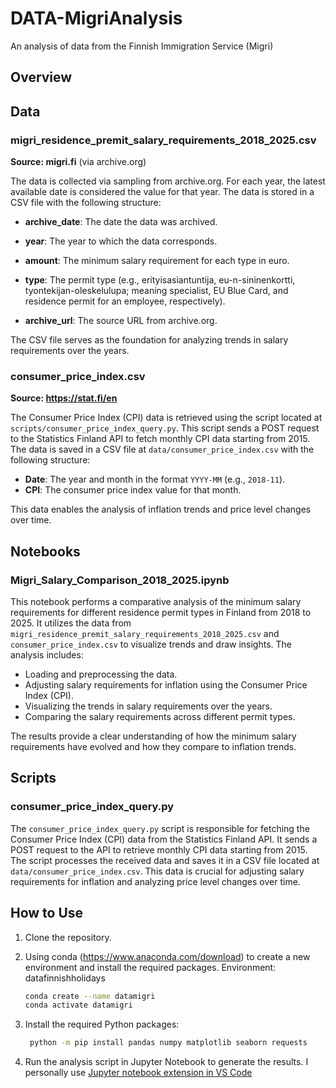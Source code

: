 # DATA-MigriAnalysis
An analysis of data from the Finnish Immigration Service (Migri)

## Overview

## Data

### migri_residence_premit_salary_requirements_2018_2025.csv

**Source: migri.fi** (via archive.org)

The data is collected via sampling from archive.org. For each year, the latest available date is considered the value for that year. The data is stored in a CSV file with the following structure:

- **archive_date**: The date the data was archived.
- **year**: The year to which the data corresponds.
- **amount**: The minimum salary requirement for each type in euro.
- **type**: The permit type (e.g., erityisasiantuntija, eu-n-sininenkortti, tyontekijan-oleskelulupa; meaning specialist, EU Blue Card, and residence permit for an employee, respectively).

- **archive_url**: The source URL from archive.org.

The CSV file serves as the foundation for analyzing trends in salary requirements over the years.

### consumer_price_index.csv

**Source: https://stat.fi/en**

The Consumer Price Index (CPI) data is retrieved using the script located at `scripts/consumer_price_index_query.py`. This script sends a POST request to the Statistics Finland API to fetch monthly CPI data starting from 2015. The data is saved in a CSV file at `data/consumer_price_index.csv` with the following structure:

- **Date**: The year and month in the format `YYYY-MM` (e.g., `2018-11`).
- **CPI**: The consumer price index value for that month.

This data enables the analysis of inflation trends and price level changes over time.

## Notebooks

### Migri_Salary_Comparison_2018_2025.ipynb
This notebook performs a comparative analysis of the minimum salary requirements for different residence permit types in Finland from 2018 to 2025. It utilizes the data from `migri_residence_premit_salary_requirements_2018_2025.csv` and `consumer_price_index.csv` to visualize trends and draw insights. The analysis includes:

- Loading and preprocessing the data.
- Adjusting salary requirements for inflation using the Consumer Price Index (CPI).
- Visualizing the trends in salary requirements over the years.
- Comparing the salary requirements across different permit types.

The results provide a clear understanding of how the minimum salary requirements have evolved and how they compare to inflation trends.

## Scripts

### consumer_price_index_query.py

The `consumer_price_index_query.py` script is responsible for fetching the Consumer Price Index (CPI) data from the Statistics Finland API. It sends a POST request to the API to retrieve monthly CPI data starting from 2015. The script processes the received data and saves it in a CSV file located at `data/consumer_price_index.csv`. This data is crucial for adjusting salary requirements for inflation and analyzing price level changes over time.


## How to Use

1. Clone the repository.
2. Using conda (https://www.anaconda.com/download) to create a new environment and install the required packages.
    Environment: datafinnishholidays

    ```bash
    conda create --name datamigri
    conda activate datamigri
    ```

3. Install the required Python packages:
   ```bash
    python -m pip install pandas numpy matplotlib seaborn requests
    ```
4. Run the analysis script in Jupyter Notebook to generate the results. I personally use [Jupyter notebook extension in VS Code](https://code.visualstudio.com/docs/datascience/jupyter-notebooks)